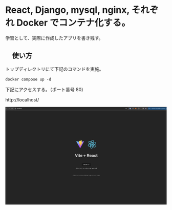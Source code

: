 # React, Django, mysql, nginx, それぞれ Docker でコンテナ化する。

学習として、実際に作成したアプリを書き残す。

## 　使い方

トップディレクトリにて下記のコマンドを実施。

```terminal
docker compose up -d
```

下記にアクセスする。（ポート番号 80）

http://localhost/

![起動後の画像](./assets/nginx-docker.png)
